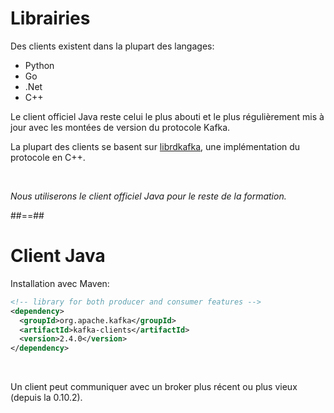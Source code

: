 <!-- .slide: -->

# Librairies

Des clients existent dans la plupart des langages:

* Python
* Go
* .Net
* C++

Le client officiel Java reste celui le plus abouti et le plus régulièrement mis à jour avec les montées de version du protocole Kafka.

La plupart des clients se basent sur [librdkafka](https://github.com/edenhill/librdkafka), une implémentation du protocole en C++.

<br>

_Nous utiliserons le client officiel Java pour le reste de la formation._

##==##
<!-- .slide: class="with-code" -->

# Client Java

Installation avec Maven:

```xml
<!-- library for both producer and consumer features -->
<dependency>
  <groupId>org.apache.kafka</groupId>
  <artifactId>kafka-clients</artifactId>
  <version>2.4.0</version>
</dependency>
```

<!-- .element: class="big-code" -->

<br>

Un client peut communiquer avec un broker plus récent ou plus vieux (depuis la 0.10.2).
